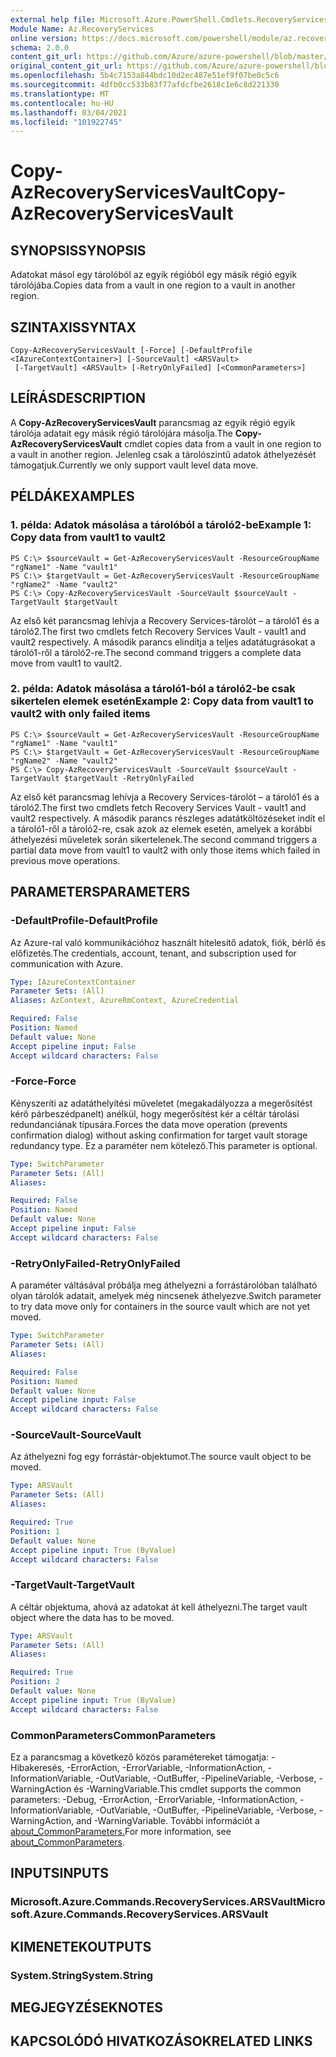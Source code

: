 ```yaml
---
external help file: Microsoft.Azure.PowerShell.Cmdlets.RecoveryServices.Backup.dll-Help.xml
Module Name: Az.RecoveryServices
online version: https://docs.microsoft.com/powershell/module/az.recoveryservices/copy-azrecoveryservicesvault
schema: 2.0.0
content_git_url: https://github.com/Azure/azure-powershell/blob/master/src/RecoveryServices/RecoveryServices/help/Copy-AzRecoveryServicesVault.md
original_content_git_url: https://github.com/Azure/azure-powershell/blob/master/src/RecoveryServices/RecoveryServices/help/Copy-AzRecoveryServicesVault.md
ms.openlocfilehash: 5b4c7153a844bdc10d2ec487e51ef9f07be0c5c6
ms.sourcegitcommit: 4dfb0cc533b83f77afdcfbe2618c1e6c8d221330
ms.translationtype: MT
ms.contentlocale: hu-HU
ms.lasthandoff: 03/04/2021
ms.locfileid: "101922745"
---
```

# <span data-ttu-id="c8ec9-101">Copy-AzRecoveryServicesVault</span><span class="sxs-lookup"><span data-stu-id="c8ec9-101">Copy-AzRecoveryServicesVault</span></span>

## <span data-ttu-id="c8ec9-102">SYNOPSIS</span><span class="sxs-lookup"><span data-stu-id="c8ec9-102">SYNOPSIS</span></span>
<span data-ttu-id="c8ec9-103">Adatokat másol egy tárolóból az egyik régióból egy másik régió egyik tárolójába.</span><span class="sxs-lookup"><span data-stu-id="c8ec9-103">Copies data from a vault in one region to a vault in another region.</span></span>

## <span data-ttu-id="c8ec9-104">SZINTAXIS</span><span class="sxs-lookup"><span data-stu-id="c8ec9-104">SYNTAX</span></span>

```
Copy-AzRecoveryServicesVault [-Force] [-DefaultProfile <IAzureContextContainer>] [-SourceVault] <ARSVault>
 [-TargetVault] <ARSVault> [-RetryOnlyFailed] [<CommonParameters>]
```

## <span data-ttu-id="c8ec9-105">LEÍRÁS</span><span class="sxs-lookup"><span data-stu-id="c8ec9-105">DESCRIPTION</span></span>
<span data-ttu-id="c8ec9-106">A **Copy-AzRecoveryServicesVault** parancsmag az egyik régió egyik tárolója adatait egy másik régió tárolójára másolja.</span><span class="sxs-lookup"><span data-stu-id="c8ec9-106">The **Copy-AzRecoveryServicesVault** cmdlet copies data from a vault in one region to a vault in another region.</span></span> <span data-ttu-id="c8ec9-107">Jelenleg csak a tárolószintű adatok áthelyezését támogatjuk.</span><span class="sxs-lookup"><span data-stu-id="c8ec9-107">Currently we only support vault level data move.</span></span>

## <span data-ttu-id="c8ec9-108">PÉLDÁK</span><span class="sxs-lookup"><span data-stu-id="c8ec9-108">EXAMPLES</span></span>

### <span data-ttu-id="c8ec9-109">1. példa: Adatok másolása a tárolóból a tároló2-be</span><span class="sxs-lookup"><span data-stu-id="c8ec9-109">Example 1: Copy data from vault1 to vault2</span></span>
```
PS C:\> $sourceVault = Get-AzRecoveryServicesVault -ResourceGroupName "rgName1" -Name "vault1"
PS C:\> $targetVault = Get-AzRecoveryServicesVault -ResourceGroupName "rgName2" -Name "vault2"
PS C:\> Copy-AzRecoveryServicesVault -SourceVault $sourceVault -TargetVault $targetVault
```

<span data-ttu-id="c8ec9-110">Az első két parancsmag lehívja a Recovery Services-tárolót – a tároló1 és a tároló2.</span><span class="sxs-lookup"><span data-stu-id="c8ec9-110">The first two cmdlets fetch Recovery Services Vault - vault1 and vault2 respectively.</span></span>
<span data-ttu-id="c8ec9-111">A második parancs elindítja a teljes adatátugrásokat a tároló1-ről a tároló2-re.</span><span class="sxs-lookup"><span data-stu-id="c8ec9-111">The second command triggers a complete data move from vault1 to vault2.</span></span> 

### <span data-ttu-id="c8ec9-112">2. példa: Adatok másolása a tároló1-ból a tároló2-be csak sikertelen elemek esetén</span><span class="sxs-lookup"><span data-stu-id="c8ec9-112">Example 2: Copy data from vault1 to vault2 with only failed items</span></span>
```
PS C:\> $sourceVault = Get-AzRecoveryServicesVault -ResourceGroupName "rgName1" -Name "vault1"
PS C:\> $targetVault = Get-AzRecoveryServicesVault -ResourceGroupName "rgName2" -Name "vault2"
PS C:\> Copy-AzRecoveryServicesVault -SourceVault $sourceVault -TargetVault $targetVault -RetryOnlyFailed
```

<span data-ttu-id="c8ec9-113">Az első két parancsmag lehívja a Recovery Services-tárolót – a tároló1 és a tároló2.</span><span class="sxs-lookup"><span data-stu-id="c8ec9-113">The first two cmdlets fetch Recovery Services Vault - vault1 and vault2 respectively.</span></span>
<span data-ttu-id="c8ec9-114">A második parancs részleges adatátköltözéseket indít el a tároló1-ről a tároló2-re, csak azok az elemek esetén, amelyek a korábbi áthelyezési műveletek során sikertelenek.</span><span class="sxs-lookup"><span data-stu-id="c8ec9-114">The second command triggers a partial data move from vault1 to vault2 with only those items which failed in previous move operations.</span></span>

## <span data-ttu-id="c8ec9-115">PARAMETERS</span><span class="sxs-lookup"><span data-stu-id="c8ec9-115">PARAMETERS</span></span>

### <span data-ttu-id="c8ec9-116">-DefaultProfile</span><span class="sxs-lookup"><span data-stu-id="c8ec9-116">-DefaultProfile</span></span>
<span data-ttu-id="c8ec9-117">Az Azure-ral való kommunikációhoz használt hitelesítő adatok, fiók, bérlő és előfizetés.</span><span class="sxs-lookup"><span data-stu-id="c8ec9-117">The credentials, account, tenant, and subscription used for communication with Azure.</span></span>

```yaml
Type: IAzureContextContainer
Parameter Sets: (All)
Aliases: AzContext, AzureRmContext, AzureCredential

Required: False
Position: Named
Default value: None
Accept pipeline input: False
Accept wildcard characters: False
```

### <span data-ttu-id="c8ec9-118">-Force</span><span class="sxs-lookup"><span data-stu-id="c8ec9-118">-Force</span></span>
<span data-ttu-id="c8ec9-119">Kényszeríti az adatáthelyítési műveletet (megakadályozza a megerősítést kérő párbeszédpanelt) anélkül, hogy megerősítést kér a céltár tárolási redundanciának típusára.</span><span class="sxs-lookup"><span data-stu-id="c8ec9-119">Forces the data move operation (prevents confirmation dialog) without asking confirmation for target vault storage redundancy type.</span></span> <span data-ttu-id="c8ec9-120">Ez a paraméter nem kötelező.</span><span class="sxs-lookup"><span data-stu-id="c8ec9-120">This parameter is optional.</span></span> 

```yaml
Type: SwitchParameter
Parameter Sets: (All)
Aliases:

Required: False
Position: Named
Default value: None
Accept pipeline input: False
Accept wildcard characters: False
```

### <span data-ttu-id="c8ec9-121">-RetryOnlyFailed</span><span class="sxs-lookup"><span data-stu-id="c8ec9-121">-RetryOnlyFailed</span></span>
<span data-ttu-id="c8ec9-122">A paraméter váltásával próbálja meg áthelyezni a forrástárolóban található olyan tárolók adatait, amelyek még nincsenek áthelyezve.</span><span class="sxs-lookup"><span data-stu-id="c8ec9-122">Switch parameter to try data move only for containers in the source vault which are not yet moved.</span></span>

```yaml
Type: SwitchParameter
Parameter Sets: (All)
Aliases:

Required: False
Position: Named
Default value: None
Accept pipeline input: False
Accept wildcard characters: False
```

### <span data-ttu-id="c8ec9-123">-SourceVault</span><span class="sxs-lookup"><span data-stu-id="c8ec9-123">-SourceVault</span></span>
<span data-ttu-id="c8ec9-124">Az áthelyezni fog egy forrástár-objektumot.</span><span class="sxs-lookup"><span data-stu-id="c8ec9-124">The source vault object to be moved.</span></span>

```yaml
Type: ARSVault
Parameter Sets: (All)
Aliases:

Required: True
Position: 1
Default value: None
Accept pipeline input: True (ByValue)
Accept wildcard characters: False
```

### <span data-ttu-id="c8ec9-125">-TargetVault</span><span class="sxs-lookup"><span data-stu-id="c8ec9-125">-TargetVault</span></span>
<span data-ttu-id="c8ec9-126">A céltár objektuma, ahová az adatokat át kell áthelyezni.</span><span class="sxs-lookup"><span data-stu-id="c8ec9-126">The target vault object where the data has to be moved.</span></span>

```yaml
Type: ARSVault
Parameter Sets: (All)
Aliases:

Required: True
Position: 2
Default value: None
Accept pipeline input: True (ByValue)
Accept wildcard characters: False
```

### <span data-ttu-id="c8ec9-127">CommonParameters</span><span class="sxs-lookup"><span data-stu-id="c8ec9-127">CommonParameters</span></span>
<span data-ttu-id="c8ec9-128">Ez a parancsmag a következő közös paramétereket támogatja: -Hibakeresés, -ErrorAction, -ErrorVariable, -InformationAction, -InformationVariable, -OutVariable, -OutBuffer, -PipelineVariable, -Verbose, -WarningAction és -WarningVariable.</span><span class="sxs-lookup"><span data-stu-id="c8ec9-128">This cmdlet supports the common parameters: -Debug, -ErrorAction, -ErrorVariable, -InformationAction, -InformationVariable, -OutVariable, -OutBuffer, -PipelineVariable, -Verbose, -WarningAction, and -WarningVariable.</span></span> <span data-ttu-id="c8ec9-129">További információt a [about_CommonParameters.](http://go.microsoft.com/fwlink/?LinkID=113216)</span><span class="sxs-lookup"><span data-stu-id="c8ec9-129">For more information, see [about_CommonParameters](http://go.microsoft.com/fwlink/?LinkID=113216).</span></span>

## <span data-ttu-id="c8ec9-130">INPUTS</span><span class="sxs-lookup"><span data-stu-id="c8ec9-130">INPUTS</span></span>

### <span data-ttu-id="c8ec9-131">Microsoft.Azure.Commands.RecoveryServices.ARSVault</span><span class="sxs-lookup"><span data-stu-id="c8ec9-131">Microsoft.Azure.Commands.RecoveryServices.ARSVault</span></span>

## <span data-ttu-id="c8ec9-132">KIMENETEK</span><span class="sxs-lookup"><span data-stu-id="c8ec9-132">OUTPUTS</span></span>

### <span data-ttu-id="c8ec9-133">System.String</span><span class="sxs-lookup"><span data-stu-id="c8ec9-133">System.String</span></span>

## <span data-ttu-id="c8ec9-134">MEGJEGYZÉSEK</span><span class="sxs-lookup"><span data-stu-id="c8ec9-134">NOTES</span></span>

## <span data-ttu-id="c8ec9-135">KAPCSOLÓDÓ HIVATKOZÁSOK</span><span class="sxs-lookup"><span data-stu-id="c8ec9-135">RELATED LINKS</span></span>
